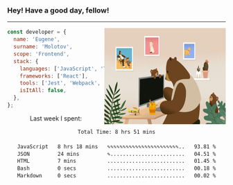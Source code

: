 ### Hey! Have a good day, fellow!
---
<img align='right' alt='GIF' vertical-align='center' src='./src/giphy.gif' width='280px' height='222px'/>

```javascript
const developer = {
  name: 'Eugene',
  surname: 'Molotov',
  scope: 'Frontend',
  stack: {
    languages: ['JavaScript', 'TypeScript'],
    frameworks: ['React'],
    tools: ['Jest', 'Webpack', 'Sass'],
    isItAll: false,
  },
};
```
<p align="center">
  Last week I spent:
</p>
<div align="center">
<!--START_SECTION:waka-->

```txt
Total Time: 8 hrs 51 mins

JavaScript   8 hrs 18 mins   ✎✎✎✎✎✎✎✎✎✎✎✎✎✎✎✎✎✎✎✎✎✎✎..   93.81 %
JSON         24 mins         ✎........................   04.51 %
HTML         7 mins          .........................   01.45 %
Bash         0 secs          .........................   00.18 %
Markdown     0 secs          .........................   00.02 %
```

<!--END_SECTION:waka-->

